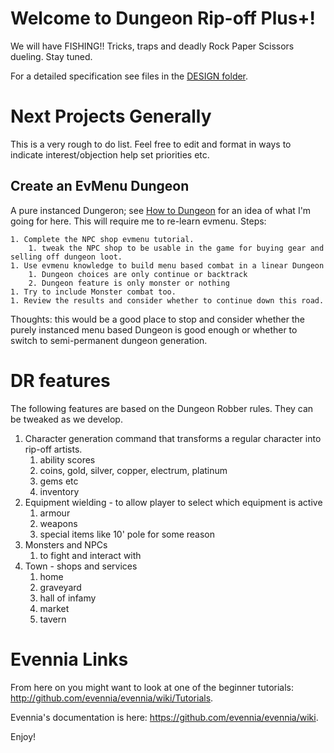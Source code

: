 # Welcome to Dungeon Rip-off Plus+!

We will have FISHING!! Tricks, traps and deadly Rock Paper Scissors dueling.
Stay tuned.

For a detailed specification see files in the [DESIGN folder](./DESIGN/).

# Next Projects Generally
This is a very rough to do list.  Feel free to edit and format in ways to indicate interest/objection help set priorities etc.
## Create an EvMenu Dungeon
  A pure instanced Dungeron; see [How to Dungeon](./DESIGN/howto_dungeon.md) for an idea of what I'm going for here. 
  This will require me to re-learn evmenu.
  Steps:
  
    1. Complete the NPC shop evmenu tutorial.
        1. tweak the NPC shop to be usable in the game for buying gear and selling off dungeon loot.
    1. Use evmenu knowledge to build menu based combat in a linear Dungeon
        1. Dungeon choices are only continue or backtrack
        2. Dungeon feature is only monster or nothing
    1. Try to include Monster combat too.
    1. Review the results and consider whether to continue down this road.
  
  Thoughts: this would be a good place to stop and consider whether the purely instanced menu based Dungeon is good enough or whether to switch to 
  semi-permanent dungeon generation.

# DR features
The following features are based on the Dungeon Robber rules. They can be tweaked as we develop.

  1. Character generation command that transforms a regular character into rip-off
    artists.
      1. ability scores
      1. coins, gold, silver, copper, electrum, platinum
      1. gems etc
      1. inventory
  2. Equipment wielding - to allow player to select which equipment is active
      1. armour
      1. weapons
      1. special items like 10' pole for some reason
  3. Monsters and NPCs
      1. to fight and interact with
  4. Town - shops and services
      1. home
      2. graveyard
      3. hall of infamy
      4. market
      5. tavern



# Evennia Links

From here on you might want to look at one of the beginner tutorials:
http://github.com/evennia/evennia/wiki/Tutorials.

Evennia's documentation is here:
https://github.com/evennia/evennia/wiki.

Enjoy!
